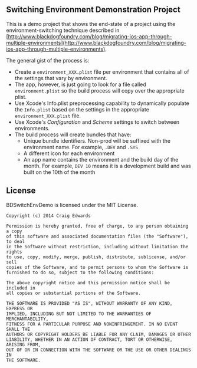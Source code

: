 ## Switching Environment Demonstration Project
This is a demo project that shows the end-state of a project using the environment-switching technique described in [http://www.blackdogfoundry.com/blog/migrating-ios-app-through-multiple-environments](http://www.blackdogfoundry.com/blog/migrating-ios-app-through-multiple-environments).

The general gist of the process is:

* Create a `environment_XXX.plist` file per environment that contains all of the settings that vary by environment.
* The app, however, is just going to look for a file called `environment.plist` so the build process will copy over the appropriate plist.
* Use Xcode's Info.plist preprocessing capability to dynamically populate the `Info.plist` based on the settings in the appropriate `environment_XXX.plist` file.
* Use Xcode's *Configuration* and *Scheme* settings to switch between environments.
* The build process will create bundles that have:
	* Unique bundle identifiers. Non-prod will be suffixed with the environment name. For example, `.DEV` and `.SYS`
	* A different icon for each environment
	* An app name contains the environment and the build day of the month. For example, `DEV 10` means it is a development build and was built on the 10th of the month


## License
BDSwitchEnvDemo is licensed under the MIT License.

	Copyright (c) 2014 Craig Edwards
	
	Permission is hereby granted, free of charge, to any person obtaining a copy
	of this software and associated documentation files (the "Software"), to deal
	in the Software without restriction, including without limitation the rights
	to use, copy, modify, merge, publish, distribute, sublicense, and/or sell
	copies of the Software, and to permit persons to whom the Software is
	furnished to do so, subject to the following conditions:
	
	The above copyright notice and this permission notice shall be included in
	all copies or substantial portions of the Software.
	
	THE SOFTWARE IS PROVIDED "AS IS", WITHOUT WARRANTY OF ANY KIND, EXPRESS OR
	IMPLIED, INCLUDING BUT NOT LIMITED TO THE WARRANTIES OF MERCHANTABILITY,
	FITNESS FOR A PARTICULAR PURPOSE AND NONINFRINGEMENT. IN NO EVENT SHALL THE
	AUTHORS OR COPYRIGHT HOLDERS BE LIABLE FOR ANY CLAIM, DAMAGES OR OTHER
	LIABILITY, WHETHER IN AN ACTION OF CONTRACT, TORT OR OTHERWISE, ARISING FROM,
	OUT OF OR IN CONNECTION WITH THE SOFTWARE OR THE USE OR OTHER DEALINGS IN
	THE SOFTWARE.
